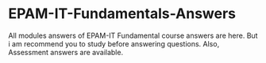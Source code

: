 # EPAM-IT-Fundamentals-Answers
All modules answers of EPAM-IT Fundamental course answers are here. But i am recommend you to study before answering questions.
Also, Assessment answers are available.
